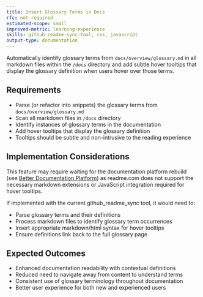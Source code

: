```yaml
---
title: Insert Glossary Terms in Docs
rfc: not-required
estimated-scope: small
improved-metric: learning-experience
skills: github-readme-sync-tool, css, javascript
output-type: documentation
---
```


Automatically identify glossary terms from `docs/overview/glossary.md` in all markdown files within the `/docs` directory and add subtle hover tooltips that display the glossary definition when users hover over those terms.

## Requirements

- Parse (or refactor into snippets) the glossary terms from `docs/overview/glossary.md`
- Scan all markdown files in `/docs` directory
- Identify instances of glossary terms in the documentation
- Add hover tooltips that display the glossary definition
- Tooltips should be subtle and non-intrusive to the reading experience

## Implementation Considerations

This feature may require waiting for the documentation platform rebuild (see [Better Documentation Platform](better-documentation-platform.md)) as readme.com does not support the necessary markdown extensions or JavaScript integration required for hover tooltips.

If implemented with the current github_readme_sync tool, it would need to:
- Parse glossary terms and their definitions
- Process markdown files to identify glossary term occurrences
- Insert appropriate markdown/html syntax for hover tooltips
- Ensure definitions link back to the full glossary page

## Expected Outcomes

- Enhanced documentation readability with contextual definitions
- Reduced need to navigate away from content to understand terms
- Consistent use of glossary terminology throughout documentation
- Better user experience for both new and experienced users

